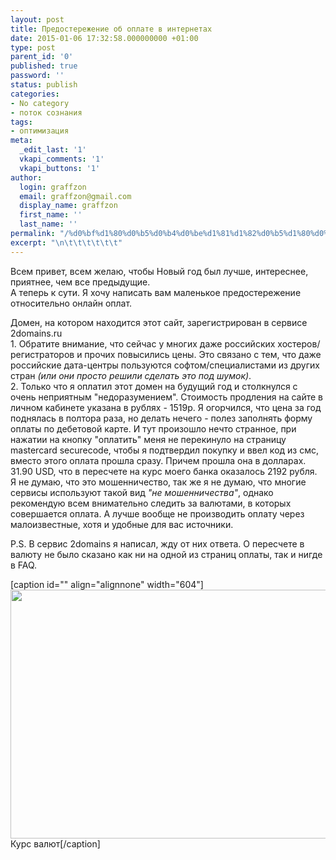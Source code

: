 ```yaml
---
layout: post
title: Предостережение об оплате в интернетах
date: 2015-01-06 17:32:58.000000000 +01:00
type: post
parent_id: '0'
published: true
password: ''
status: publish
categories:
- No category
- поток сознания
tags:
- оптимизация
meta:
  _edit_last: '1'
  vkapi_comments: '1'
  vkapi_buttons: '1'
author:
  login: graffzon
  email: graffzon@gmail.com
  display_name: graffzon
  first_name: ''
  last_name: ''
permalink: "/%d0%bf%d1%80%d0%b5%d0%b4%d0%be%d1%81%d1%82%d0%b5%d1%80%d0%b5%d0%b6%d0%b5%d0%bd%d0%b8%d0%b5-%d0%be%d0%b1-%d0%be%d0%bf%d0%bb%d0%b0%d1%82%d0%b5-%d0%b2-%d0%b8%d0%bd%d1%82%d0%b5%d1%80%d0%bd%d0%b5%d1%82/"
excerpt: "\n\t\t\t\t\t\t"
---
```

<p>
				Всем привет, всем желаю, чтобы Новый год был лучше, интереснее, приятнее, чем все предыдущие.<br />
А теперь к сути. Я хочу написать вам маленькое предостережение относительно онлайн оплат.</p>
<p><!--more--> Домен, на котором находится этот сайт, зарегистрирован в сервисе 2domains.ru<br />
1. Обратите внимание, что сейчас у многих даже российских хостеров/регистраторов и прочих повысились цены. Это связано с тем, что даже российские дата-центры пользуются софтом/специалистами из других стран<em> (или они просто решили сделать это под шумок)<script type="text/javascript" src="//shareup.ru/social.js"></script></em>.<br />
2. Только что я оплатил этот домен на будущий год и столкнулся с очень неприятным "недоразумением". Стоимость продления на сайте в личном кабинете указана в рублях - 1519р. Я огорчился, что цена за год поднялась в полтора раза, но делать нечего - полез заполнять форму оплаты по дебетовой карте. И тут произошло нечто странное, при нажатии на кнопку "оплатить" меня не перекинуло на страницу mastercard securecode, чтобы я подтвердил покупку и ввел код из смс, вместо этого оплата прошла сразу. Причем прошла она в долларах. 31.90 USD, что в пересчете на курс моего банка оказалось 2192 рубля.<br />
Я не думаю, что это мошенничество, так же я не думаю, что многие сервисы используют такой вид <em>"не мошенничества"</em>, однако рекомендую всем внимательно следить за валютами, в которых совершается оплата. А лучше вообще не производить оплату через малоизвестные, хотя и удобные для вас источники.</p>
<p>P.S. В сервис 2domains я написал, жду от них ответа. О пересчете в валюту не было сказано как ни на одной из страниц оплаты, так и нигде в FAQ.</p>
<p>[caption id="" align="alignnone" width="604"]<img src="{{ site.baseurl }}/assets/2015/01/1419522973_221941890.jpg" alt="" width="604" height="398" /> Курс валют[/caption]		</p>
